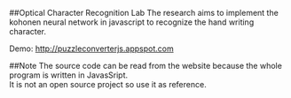 ##Optical Character Recognition Lab
The research aims to implement the kohonen neural network in javascript to recognize the hand writing character.

Demo: <a href='http://puzzleconverterjs.appspot.com'>http://puzzleconverterjs.appspot.com</a>

##Note
The source code can be read from the website because the whole program is written in JavasSript. <br>
It is not an open source project so use it as reference.
